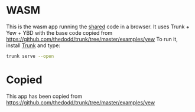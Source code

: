 WASM
====

This is the wasm app running the [shared](../shared) code in a browser.
It uses Trunk + Yew + YBD with the base code copied from 
https://github.com/thedodd/trunk/tree/master/examples/yew
To run it, install [Trunk](https://github.com/thedodd/trunk) and type:

```bash
trunk serve --open
```

Copied
======

This app has been copied from https://github.com/thedodd/trunk/tree/master/examples/yew